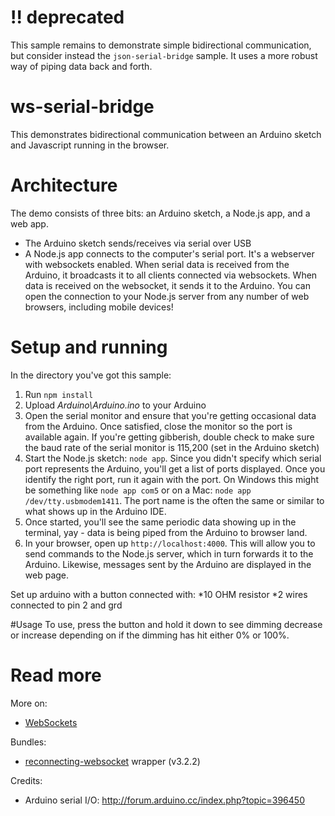 # !! deprecated

This sample remains to demonstrate simple bidirectional communication, but consider  instead the `json-serial-bridge` sample. It uses a more robust way of piping data back and forth.

# ws-serial-bridge

This demonstrates bidirectional communication between an Arduino sketch and Javascript running in the browser.

# Architecture

The demo consists of three bits: an Arduino sketch, a Node.js app, and a web app.

* The Arduino sketch sends/receives via serial over USB
* A Node.js app connects to the computer's serial port. It's a webserver with websockets enabled. When serial data is received from the Arduino, it broadcasts it to all clients connected via websockets. When data is received on the websocket, it sends it to the Arduino. You can open the connection to your Node.js server from any number of web browsers, including mobile devices!


# Setup and running

In the directory you've got this sample:

1. Run `npm install`
2. Upload _Arduino\Arduino.ino_ to your Arduino
3. Open the serial monitor and ensure that you're getting occasional data from the Arduino. Once satisfied, close the monitor so the port is available again. If you're getting gibberish, double check to make sure the baud rate of the serial monitor is 115,200 (set in the Arduino sketch)
4. Start the Node.js sketch: `node app`. Since you didn't specify which serial port represents the Arduino, you'll get a list of ports displayed. Once you identify the right port, run it again with the port. On Windows this might be something like `node app com5` or on a Mac: `node app /dev/tty.usbmodem1411`. The port name is the often the same or similar to what shows up in the Arduino IDE.
5. Once started, you'll see the same periodic data showing up in the terminal, yay - data is being piped from the Arduino to browser land.
6. In your browser, open up `http://localhost:4000`. This will allow you to send commands to the Node.js server, which in turn forwards it to the Arduino. Likewise, messages sent by the Arduino are displayed in the web page.

Set up arduino with a button connected with:
*10 OHM resistor
*2 wires connected to pin 2 and grd

#Usage
To use, press the button and hold it down to see dimming decrease or increase depending on if the dimming has hit either 0% or 100%.


# Read more

More on:
* [WebSockets](https://developer.mozilla.org/en-US/docs/Web/API/WebSockets_API/Writing_WebSocket_client_applications)

Bundles:
* [reconnecting-websocket](https://github.com/pladaria/reconnecting-websocket) wrapper (v3.2.2)

Credits:
* Arduino serial I/O: http://forum.arduino.cc/index.php?topic=396450
